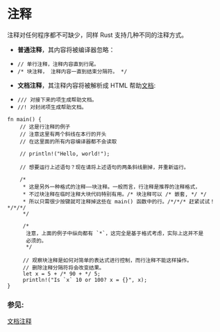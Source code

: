 # 注释

注释对任何程序都不可缺少，同样 Rust 支持几种不同的注释方式。

* **普通注释**，其内容将被编译器忽略：
 - `// 单行注释，注释内容直到行尾。 `
 - `/* 块注释， 注释内容一直到结束分隔符。 */`
* **文档注释**，其注释内容将被解析成 HTML 帮助[文档][docs]:
 - `/// 对接下来的项生成帮助文档。`
 - `//! 对封闭项生成帮助文档。`

```rust,editable
fn main() {
    // 这是行注释的例子
    // 注意这里有两个斜线在本行的开头
    // 在这里面的所有内容编译器都不会读取

    // println!("Hello, world!");

    // 想要运行上述语句？现在请将上述语句的两条斜线删掉，并重新运行。

    /*
     * 这是另外一种格式的注释——块注释。一般而言，行注释是推荐的注释格式，
     * 不过块注释在临时注释大块代码特别有用。/* 块注释可以 /* 嵌套, */ */
     * 所以只需很少按键就可注释掉这些在 main() 函数中的行。/*/*/* 赶紧试试！*/*/*/
     */

     /*
      注意，上面的例子中纵向都有 `*`，这完全是基于格式考虑，实际上这并不是
      必须的。
      */

     // 观察块注释是如何对简单的表达式进行控制，而行注释不能这样操作。
     // 删除注释分隔符将会改变结果。
     let x = 5 + /* 90 + */ 5;
     println!("Is `x` 10 or 100? x = {}", x);
}
```

### 参见:

[文档注释][docs]

[docs]: ./meta/doc.html

